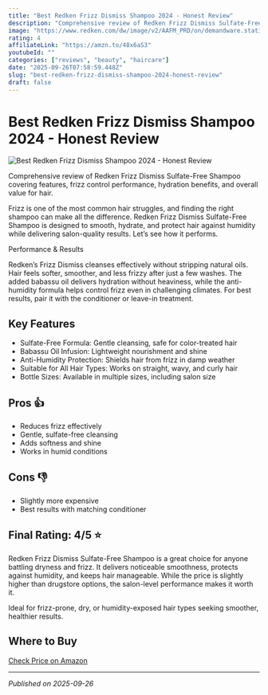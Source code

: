 ```yaml
---
title: "Best Redken Frizz Dismiss Shampoo 2024 - Honest Review"
description: "Comprehensive review of Redken Frizz Dismiss Sulfate-Free Shampoo covering features, frizz control performance, hydration benefits, and overall value for hair."
image: "https://www.redken.com/dw/image/v2/AAFM_PRD/on/demandware.static/-/Sites-ppd-redken-master-catalog/default/dw103b1e74/images/pdp/frizz-dismiss-shampoo/redken-frizz-dismiss-sulfate-free-anti-frizz-shampoo.png"
rating: 4
affiliateLink: "https://amzn.to/48x6aS3"
youtubeId: ""
categories: ["reviews", "beauty", "haircare"]
date: "2025-09-26T07:58:59.448Z"
slug: "best-redken-frizz-dismiss-shampoo-2024-honest-review"
draft: false
---
```


# Best Redken Frizz Dismiss Shampoo 2024 - Honest Review

![Best Redken Frizz Dismiss Shampoo 2024 - Honest Review](https://www.redken.com/dw/image/v2/AAFM_PRD/on/demandware.static/-/Sites-ppd-redken-master-catalog/default/dw103b1e74/images/pdp/frizz-dismiss-shampoo/redken-frizz-dismiss-sulfate-free-anti-frizz-shampoo.png)

 Comprehensive review of Redken Frizz Dismiss Sulfate-Free Shampoo covering features, frizz control performance, hydration benefits, and overall value for hair.

Frizz is one of the most common hair struggles, and finding the right shampoo can make all the difference. Redken Frizz Dismiss Sulfate-Free Shampoo is designed to smooth, hydrate, and protect hair against humidity while delivering salon-quality results. Let’s see how it performs.

Performance & Results

Redken’s Frizz Dismiss cleanses effectively without stripping natural oils. Hair feels softer, smoother, and less frizzy after just a few washes. The added babassu oil delivers hydration without heaviness, while the anti-humidity formula helps control frizz even in challenging climates. For best results, pair it with the conditioner or leave-in treatment.


## Key Features

- Sulfate-Free Formula: Gentle cleansing, safe for color-treated hair
- Babassu Oil Infusion: Lightweight nourishment and shine
- Anti-Humidity Protection: Shields hair from frizz in damp weather
- Suitable for All Hair Types: Works on straight, wavy, and curly hair
- Bottle Sizes: Available in multiple sizes, including salon size



## Pros 👍

- Reduces frizz effectively
- Gentle, sulfate-free cleansing
- Adds softness and shine
- Works in humid conditions



## Cons 👎

- Slightly more expensive
- Best results with matching conditioner


## Final Rating: 4/5 ⭐

Redken Frizz Dismiss Sulfate-Free Shampoo is a great choice for anyone battling dryness and frizz. It delivers noticeable smoothness, protects against humidity, and keeps hair manageable. While the price is slightly higher than drugstore options, the salon-level performance makes it worth it.

Ideal for frizz-prone, dry, or humidity-exposed hair types seeking smoother, healthier results.


## Where to Buy

[Check Price on Amazon](https://amzn.to/48x6aS3)


---

*Published on 2025-09-26*
